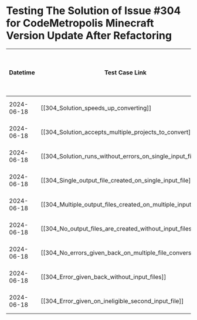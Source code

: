 # Testing The Solution of Issue #304 for CodeMetropolis Minecraft Version Update After Refactoring

| Datetime   | Test Case Link                                                | Tester            | Passed/Failed | Links to issues (if a bug is found) | Consequences (if the test case needs to be fixed) |
| ---------- | ------------------------------------------------------------- | ----------------- | ------------- | ----------------------------------- | ------------------------------------------------- |
| 2024-06-18 | [[304_Solution_speeds_up_converting]]                         | Tóth Bojnik Tibor | Failed        |                                     |                                                   |
| 2024-06-18 | [[304_Solution_accepts_multiple_projects_to_convert]]         | Tóth Bojnik Tibor | Failed        |                                     |                                                   |
| 2024-06-18 | [[304_Solution_runs_without_errors_on_single_input_file]]     | Tóth Bojnik Tibor | Failed        |                                     |                                                   |
| 2024-06-18 | [[304_Single_output_file_created_on_single_input_file]]       | Tóth Bojnik Tibor | Failed        |                                     |                                                   |
| 2024-06-18 | [[304_Multiple_output_files_created_on_multiple_input_files]] | Tóth Bojnik Tibor | Failed        |                                     |                                                   |
| 2024-06-18 | [[304_No_output_files_are_created_without_input_files]]       | Tóth Bojnik Tibor | Failed        |                                     |                                                   |
| 2024-06-18 | [[304_No_errors_given_back_on_multiple_file_conversion]]      | Tóth Bojnik Tibor | Failed        |                                     |                                                   |
| 2024-06-18 | [[304_Error_given_back_without_input_files]]                  | Tóth Bojnik Tibor | Failed        |                                     |                                                   |
| 2024-06-18 | [[304_Error_given_on_ineligible_second_input_file]]           | Tóth Bojnik Tibor | Failed        |                                     |                                                   |
